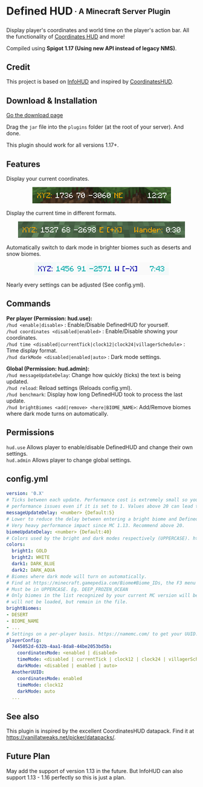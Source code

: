 # Defined HUD<sub><sup> · A Minecraft Server Plugin</sup></sub>

Display player's coordinates and world time on the player's action bar. All the functionality of <a href="https://vanillatweaks.net/picker/datapacks/.">Coordinates HUD</a> and more!

Compiled using **Spigot 1.17 (Using new API instead of legacy NMS)**.

## Credit

This project is based on [InfoHUD](https://github.com/RoverIsADog/InfoHUD) and inspired by [CoordinatesHUD](https://vanillatweaks.net/picker/datapacks/).

## Download & Installation

[Go the download page](https://github.com/xixi-wonderland/defined-hud/releases/tag/v0.1)

Drag the `jar` file into the `plugins` folder (at the root of your server). And done.

This plugin should work for all versions 1.17+.

## Features
Display your current coordinates.
<p align="center"><img src="/img/banner.png"></p>
Display the current time in different formats.
<p align="center"><img src="/img/villagerTime.png"></p>
Automatically switch to dark mode in brighter biomes such as deserts and snow biomes.
<p align="center"><img src="/img/darkMode.png"></p>
Nearly every settings can be adjusted (See config.yml).

## Commands
**Per player (Permission: hud.use):**\
`/hud <enable|disable>` : Enable/Disable DefinedHUD for yourself.\
`/hud coordinates <disabled|enabled>` : Enable/Disable showing your coordinates.\
`/hud time <disabled|currentTick|clock12|clock24|villagerSchedule>` : Time display format. \
`/hud darkMode <disabled|enabled|auto>` : Dark mode settings.

**Global (Permission: hud.admin):**\
`/hud messageUpdateDelay`: Change how quickly (ticks) the text is being updated.\
`/hud reload`: Reload settings (Reloads config.yml).\
`/hud benchmark`: Display how long DefinedHUD took to process the last update.\
`/hud brightBiomes <add|remove> <here|BIOME_NAME>`: Add/Remove biomes where dark mode turns on automatically.

## Permissions
`hud.use` Allows player to enable/disable DefinedHUD and change their own settings.\
`hud.admin` Allows player to change global settings.

## config.yml
```yaml
version: '0.X'
# Ticks between each update. Performance cost is extremely small so you are unlikely to run into any
# performance issues even if it is set to 1. Values above 20 can lead to the message fading.
messageUpdateDelay: <number> {Default:5}
# Lower to reduce the delay between entering a bright biome and DefinedHUD changing colors. 
# Very heavy performance impact since MC 1.13. Recommend above 20.
biomeUpdateDelay: <number> {Default:40}
# Colors used by the bright and dark modes respectively (UPPERCASE). https://minecraft.gamepedia.com/Formatting_codes
colors:
  bright1: GOLD
  bright2: WHITE
  dark1: DARK_BLUE
  dark2: DARK_AQUA
# Biomes where dark mode will turn on automatically.
# Find at https://minecraft.gamepedia.com/Biome#Biome_IDs, the F3 menu or use /hud biome add
# Must be in UPPERCASE. Eg. DEEP_FROZEN_OCEAN
# Only biomes in the list recognized by your current MC version will be loaded. Biomes from older/newer versions
# will not be loaded, but remain in the file.
brightBiomes:
- DESERT
- BIOME_NAME
- ...
# Settings on a per-player basis. https://namemc.com/ to get your UUID.
playerConfig:
  7445052d-632b-4aa1-8da8-44be2053bd5b:
    coordinatesMode: <enabled | disabled>
    timeMode: <disabled | currentTick | clock12 | clock24 | villagerSchedule>
    darkMode: <disabled | enabled | auto>
  AnotherUUID:
    coordinatesMode: enabled
    timeMode: clock12
    darkMode: auto
  ...
```

## See also
This plugin is inspired by the excellent CoordinatesHUD datapack. Find it at https://vanillatweaks.net/picker/datapacks/.

## Future Plan
May add the support of version 1.13 in the future. But InfoHUD can also support 1.13 - 1.16 perfectly so this is just a plan.
